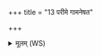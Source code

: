 +++
title = "13 परीमे गामनेषत"

+++
<details><summary>मूलम् (WS)</summary>

परीमे गामनेषत पर्यग्निमहृषत । परिमे  
देवेष्वक्रत श्रवः क इमां आ दधर्षति ॥ १३ ॥
</details>